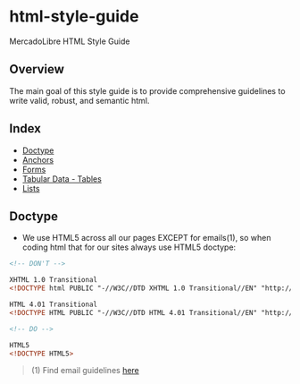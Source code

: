 html-style-guide
================

MercadoLibre HTML Style Guide

## Overview

The main goal of this style guide is to provide comprehensive guidelines to write valid, robust, and semantic html.

## Index

- [Doctype](#doctype)
- [Anchors](#anchors)
- [Forms](#forms)
- [Tabular Data - Tables](#tables)
- [Lists](#lists) 

## Doctype

- We use HTML5 across all our pages EXCEPT for emails(1), so when coding html that for our sites always use HTML5 doctype: 

```html
<!-- DON'T -->

XHTML 1.0 Transitional
<!DOCTYPE html PUBLIC "-//W3C//DTD XHTML 1.0 Transitional//EN" "http://www.w3.org/TR/xhtml1/DTD/xhtml1-transitional.dtd">

HTML 4.01 Transitional
<!DOCTYPE HTML PUBLIC "-//W3C//DTD HTML 4.01 Transitional//EN" "http://www.w3.org/TR/html4/loose.dtd">

<!-- DO -->

HTML5
<!DOCTYPE HTML5>
```


> (1) Find email guidelines [here](http://static.mlstatic.com/org-img//Manual/ManualEmails/index.html)
